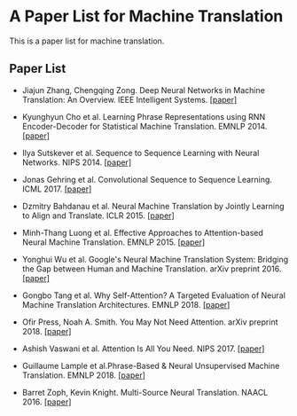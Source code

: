 # A Paper List for Machine Translation

This is a paper list for machine translation.

## Paper List

- Jiajun Zhang, Chengqing Zong. Deep Neural Networks in Machine Translation: An Overview. IEEE Intelligent Systems. [[paper]][10]

- Kyunghyun Cho et al. Learning Phrase Representations using RNN Encoder-Decoder for Statistical Machine Translation. EMNLP 2014. [[paper]][11]

- Ilya Sutskever et al. Sequence to Sequence Learning with Neural Networks. NIPS 2014. [[paper]][1]

- Jonas Gehring et al. Convolutional Sequence to Sequence Learning. ICML 2017. [[paper]][3]

- Dzmitry Bahdanau et al. Neural Machine Translation by Jointly Learning to Align and Translate. ICLR 2015. [[paper]][2]

- Minh-Thang Luong et al. Effective Approaches to Attention-based Neural Machine Translation. EMNLP 2015. [[paper]][8]

- Yonghui Wu et al. Google's Neural Machine Translation System: Bridging the Gap between Human and Machine Translation. arXiv preprint 2016. [[paper]][12]

- Gongbo Tang et al. Why Self-Attention? A Targeted Evaluation of Neural Machine Translation Architectures. EMNLP 2018. [[paper]][5]

- Ofir Press, Noah A. Smith. You May Not Need Attention. arXiv preprint 2018. [[paper]][6]

- Ashish Vaswani et al. Attention Is All You Need. NIPS 2017. [[paper]][4]

- Guillaume Lample et al.Phrase-Based & Neural Unsupervised Machine Translation. EMNLP 2018. [[paper]][7]

- Barret Zoph, Kevin Knight. Multi-Source Neural Translation. NAACL 2016. [[paper]][9]


[1]: http://xxx.itp.ac.cn/abs/1409.3215
[2]: http://xxx.itp.ac.cn/abs/1409.0473v7
[3]: http://xxx.itp.ac.cn/abs/1705.03122
[4]: http://xxx.itp.ac.cn/abs/1706.03762
[5]: http://xxx.itp.ac.cn/abs/1808.08946v1
[6]: http://xxx.itp.ac.cn/abs/1810.13409
[7]: http://xxx.itp.ac.cn/abs/1804.07755
[8]: http://xxx.itp.ac.cn/abs/1508.04025v3
[9]: http://xxx.itp.ac.cn/abs/1601.00710
[10]: http://www.nlpr.ia.ac.cn/cip/ZongPublications/2015/IEEE-Zhang-8-5.pdf
[11]: https://www.aclweb.org/anthology/D14-1179
[12]: http://xxx.itp.ac.cn/pdf/1609.08144.pdf
